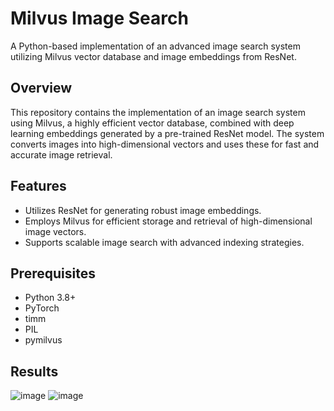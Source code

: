 # Milvus Image Search
A Python-based implementation of an advanced image search system utilizing Milvus vector database and image embeddings from ResNet.


## Overview
This repository contains the implementation of an image search system using Milvus, a highly efficient vector database, combined with deep learning embeddings generated by a pre-trained ResNet model. The system converts images into high-dimensional vectors and uses these for fast and accurate image retrieval.

## Features
- Utilizes ResNet for generating robust image embeddings.
- Employs Milvus for efficient storage and retrieval of high-dimensional image vectors.
- Supports scalable image search with advanced indexing strategies.

## Prerequisites
- Python 3.8+
- PyTorch
- timm
- PIL
- pymilvus

## Results
![image](https://github.com/user-attachments/assets/6d26fad2-df59-4bd8-bf37-b8407a0910a3)
![image](https://github.com/user-attachments/assets/ad68cdd9-4f61-4cfd-b54c-45d6415998cf)

